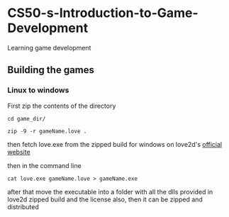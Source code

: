 # CS50-s-Introduction-to-Game-Development
Learning game development

## Building the games

### Linux to windows

First zip the contents of the directory
```
cd game_dir/

zip -9 -r gameName.love .
```
then fetch love.exe from the zipped build for windows on love2d's [official website](https://www.love2d.org/)

then in the command line

```
cat love.exe gameName.love > gameName.exe
```

after that move the executable into a folder with all the dlls provided in love2d zipped build and the license also, then it can be zipped and distributed